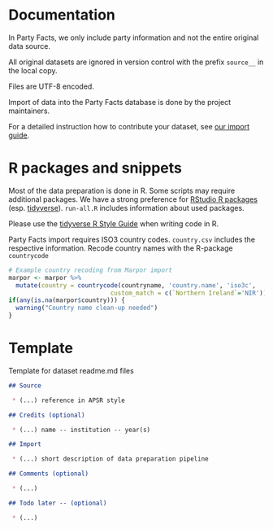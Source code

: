# Documentation

In Party Facts, we only include party information and not the entire original data source.

All original datasets are ignored in version control with the prefix `source__` in the local copy.

Files are UTF-8 encoded.

Import of data into the Party Facts database is done by the project maintainers.

For a detailed instruction how to contribute your dataset, see [our import guide](https://github.com/hdigital/partyfacts/blob/master/import/import-guide.md).


# R packages and snippets

Most of the data preparation is done in R. Some scripts may require additional packages. We have a strong preference for [RStudio R packages](https://www.rstudio.com/products/rpackages/) (esp. [tidyverse](http://tidyverse.org/)). `run-all.R` includes information about used packages.

Please use the [tidyverse R Style Guide](http://style.tidyverse.org/) when writing code in R.  

Party Facts import requires ISO3 country codes. `country.csv` includes the respective information. Recode country names with the R-package `countrycode`

```r
# Example country recoding from Marpor import
marpor <- marpor %>%
  mutate(country = countrycode(countryname, 'country.name', 'iso3c',
                            custom_match = c(`Northern Ireland`='NIR')))
if(any(is.na(marpor$country))) {
  warning("Country name clean-up needed")
}
```


# Template

Template for dataset readme.md files

```Markdown
## Source

 * (...) reference in APSR style

## Credits (optional)

 * (...) name -- institution -- year(s)

## Import

 * (...) short description of data preparation pipeline

## Comments (optional)

 * (...)

## Todo later -- (optional)

 * (...)
```
